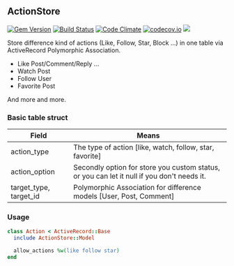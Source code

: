 ActionStore
-----------

[![Gem Version](https://badge.fury.io/rb/activestore.svg)](https://badge.fury.io/rb/activestore) [![Build Status](https://travis-ci.org/rails-engine/activestore.svg)](https://travis-ci.org/rails-engine/activestore) [![Code Climate](https://codeclimate.com/github/rails-engine/activestore/badges/gpa.svg)](https://codeclimate.com/github/rails-engine/activestore) [![codecov.io](https://codecov.io/github/rails-engine/activestore/coverage.svg?branch=master)](https://codecov.io/github/rails-engine/activestore?branch=master) [![](http://inch-ci.org/github/rails-engine/activestore.svg?branch=master)](http://inch-ci.org/github/rails-engine/activestore?branch=master)

Store difference kind of actions (Like, Follow, Star, Block ...) in one table via ActiveRecord Polymorphic Association.

- Like Post/Comment/Reply ...
- Watch Post
- Follow User
- Favorite Post

And more and more.

### Basic table struct

| Field | Means |
| ----- | ----- |
| action_type | The type of action [like, watch, follow, star, favorite] |
| action_option | Secondly option for store you custom status, or you can let it null if you don't needs it. |
| target_type, target_id | Polymorphic Association for difference models [User, Post, Comment] |

### Usage

```rb
class Action < ActiveRecord::Base
  include ActionStore::Model

  allow_actions %w(like follow star)
end
```